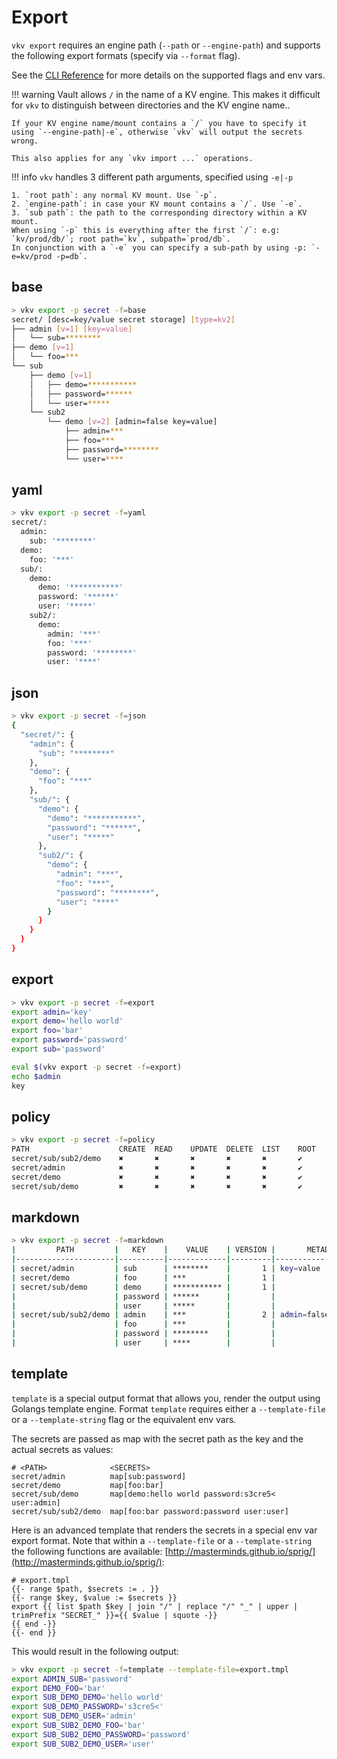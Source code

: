 # Export
`vkv export` requires an engine path (`--path` or `--engine-path`) and supports the following export formats (specify via `--format` flag). 

See the [CLI Reference](https://falcosuessgott.github.io/vkv/cmd/vkv_export/) for more details on the supported flags and env vars.

!!! warning
    Vault allows `/` in the name of a KV engine. This makes it difficult for `vkv` to distinguish between directories and the KV engine name..
    
    If your KV engine name/mount contains a `/` you have to specify it using `--engine-path|-e`, otherwise `vkv` will output the secrets wrong.

    This also applies for any `vkv import ...` operations.

!!! info
    `vkv` handles 3 different path arguments, specified using `-e|-p`

    1. `root path`: any normal KV mount. Use `-p`.
    2. `engine-path`: in case your KV mount contains a `/`. Use `-e`.
    3. `sub path`: the path to the corresponding directory within a KV mount. 
    When using `-p` this is everything after the first `/`: e.g: `kv/prod/db/`; root path=`kv`, subpath=`prod/db`. 
    In conjunction with a `-e` you can specify a sub-path by using -p: `-e=kv/prod -p=db`.
 
## base
```bash
> vkv export -p secret -f=base               
secret/ [desc=key/value secret storage] [type=kv2]
├── admin [v=1] [key=value]
│   └── sub=********
├── demo [v=1]
│   └── foo=***
└── sub
    ├── demo [v=1]
    │   ├── demo=***********
    │   ├── password=******
    │   └── user=*****
    └── sub2
        └── demo [v=2] [admin=false key=value]
            ├── admin=***
            ├── foo=***
            ├── password=********
            └── user=****
```

## yaml
```bash
> vkv export -p secret -f=yaml                       
secret/:
  admin:
    sub: '********'
  demo:
    foo: '***'
  sub/:
    demo:
      demo: '***********'
      password: '******'
      user: '*****'
    sub2/:
      demo:
        admin: '***'
        foo: '***'
        password: '********'
        user: '****'
```

## json
```bash
> vkv export -p secret -f=json
{
  "secret/": {
    "admin": {
      "sub": "********"
    },
    "demo": {
      "foo": "***"
    },
    "sub/": {
      "demo": {
        "demo": "***********",
        "password": "******",
        "user": "*****"
      },
      "sub2/": {
        "demo": {
          "admin": "***",
          "foo": "***",
          "password": "********",
          "user": "****"
        }
      }
    }
  }
}
```

## export
```bash
> vkv export -p secret -f=export
export admin='key'
export demo='hello world'
export foo='bar'
export password='password'
export sub='password'

eval $(vkv export -p secret -f=export)
echo $admin
key
```

## policy
```bash
> vkv export -p secret -f=policy 
PATH                    CREATE  READ    UPDATE  DELETE  LIST    ROOT
secret/sub/sub2/demo    ✖       ✖       ✖       ✖       ✖       ✔
secret/admin            ✖       ✖       ✖       ✖       ✖       ✔
secret/demo             ✖       ✖       ✖       ✖       ✖       ✔
secret/sub/demo         ✖       ✖       ✖       ✖       ✖       ✔
```

## markdown
```bash
> vkv export -p secret -f=markdown      
|         PATH         |   KEY    |    VALUE    | VERSION |       METADATA        |
|----------------------|----------|-------------|---------|-----------------------|
| secret/admin         | sub      | ********    |       1 | key=value             |
| secret/demo          | foo      | ***         |       1 |                       |
| secret/sub/demo      | demo     | *********** |       1 |                       |
|                      | password | ******      |         |                       |
|                      | user     | *****       |         |                       |
| secret/sub/sub2/demo | admin    | ***         |       2 | admin=false key=value |
|                      | foo      | ***         |         |                       |
|                      | password | ********    |         |                       |
|                      | user     | ****        |         |                       |
```

## template
`template` is a special output format that allows you, render the output using Golangs template engine. Format `template` requires either a `--template-file` or a `--template-string` flag or the equivalent env vars. 

The secrets are passed as map with the secret path as the key and the actual secrets as values:

```
# <PATH>              <SECRETS>
secret/admin          map[sub:password]
secret/demo           map[foo:bar]
secret/sub/demo       map[demo:hello world password:s3cre5< user:admin]
secret/sub/sub2/demo  map[foo:bar password:password user:user]
```

Here is an advanced template that renders the secrets in a special env var export format. Note that within a `--template-file` or a `--template-string` the following functions are available: [http://masterminds.github.io/sprig/](http://masterminds.github.io/sprig/):

```jinja
# export.tmpl
{{- range $path, $secrets := . }}
{{- range $key, $value := $secrets }}
export {{ list $path $key | join "/" | replace "/" "_" | upper | trimPrefix "SECRET_" }}={{ $value | squote -}}
{{ end -}}
{{- end }}
```

This would result in the following output:

```bash
> vkv export -p secret -f=template --template-file=export.tmpl
export ADMIN_SUB='password'
export DEMO_FOO='bar'
export SUB_DEMO_DEMO='hello world'
export SUB_DEMO_PASSWORD='s3cre5<'
export SUB_DEMO_USER='admin'
export SUB_SUB2_DEMO_FOO='bar'
export SUB_SUB2_DEMO_PASSWORD='password'
export SUB_SUB2_DEMO_USER='user'
```